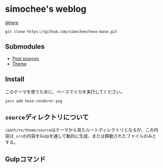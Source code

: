# simochee's weblog

[@here](http://simo.website/blog)

```
git clone https://github.com/simochee/hexo-base.git
```

## Submodules

- [Post sources](https://github.com/simochee/hexo-post-source)
- [Theme](http://github.com/simochee/hexo-theme-v1)

## Install

このテーマを使うために、ベースでイカを実行してください。

```
yarn add hexo-renderer-pug
```

## `source`ディレクトリについて

`/path/to/theme/source`はテーマから見たルートディレクトリとなるが、この内容は`_src`の内容をGulpを通して動的に生成、または移動されたファイルのみとする。

## Gulpコマンド



```

```